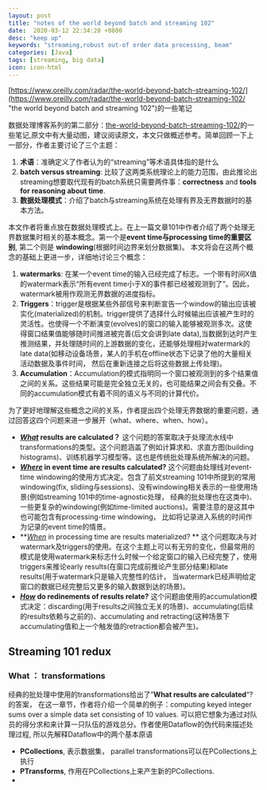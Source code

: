 ```yaml
---
layout: post
title: "notes of the world beyond batch and streaming 102"
date:  2020-03-12 22:34:20 +0800
desc: "keep up"
keywords: "streaming,robust out-of order data processing, beam"
categories: [Java]
tags: [streaming, big data]
icon: icon-html
---
```

[https://www.oreilly.com/radar/the-world-beyond-batch-streaming-102/](https://www.oreilly.com/radar/the-world-beyond-batch-streaming-102/ "the world beyond batch and streaming 102")的一些笔记



数据处理博客系列的第二部分：[the-world-beyond-batch-streaming-102/](https://www.oreilly.com/radar/the-world-beyond-batch-streaming-102/ "the world beyond batch and streaming 102")的一些笔记,原文中有大量动图，建议阅读原文，本文只做概述参考。简单回顾一下上一部分，作者主要讨论了三个主题：

1. **术语**：准确定义了作者认为的“streaming”等术语具体指的是什么
2. **batch versus streaming**: 比较了这两类系统理论上的能力范围，由此推论出streaming想要取代现有的batch系统只需要两件事：**correctness** and **tools for reasoning about time**.
3. **数据处理模式**：介绍了batch与streaming系统在处理有界及无界数据时的基本方法。

本文作者将重点放在数据处理模式上。在上一篇文章101中作者介绍了两个处理无界数据集时相关的基本概念。第一个是**event time与processing time的重要区别**, 第二个则是 **windowing**(根据时间边界来划分数据集)。 本文将会在这两个概念的基础上更进一步，详细地讨论三个概念：

1.  **watermarks**: 在某一个event time的输入已经完成了标志。一个带有时间X值的watermark表示“所有event time小于X的事件都已经被观测到了”。因此，watermark被用作观测无界数据的进度指标。
2. **Triggers**：trigger是根据某些外部信号来判断宣告一个window的输出应该被实化(materialized)的机制。trigger提供了选择什么时候输出应该被产生时的灵活性。也使得一个不断演变(evolves)的窗口的输入能够被观测多次。这使得窗口结果值能够随时间推进被完善(后文会讲到late data),当数据到达时产生推测结果，并处理随时间的上游数据的变化，还能够处理相对watermark的late data(如移动设备场景，某人的手机在offline状态下记录了他的大量相关活动数据及事件时间， 然后在重新连接之后将这些数据上传处理)。
3. **Accumulation**：Accumulation的模式指明同一个窗口被观测到的多个结果值之间的关系。这些结果可能是完全独立无关的，也可能结果之间会有交叠。不同的accumulation模式有着不同的语义与不同的计算代价。

为了更好地理解这些概念之间的关系，作者提出四个处理无界数据的重要问题，通过回答这四个问题来进一步展开（what、where、when、how）。

- ***<u>What</u>* results are calculated？**  这个问题的答案取决于处理流水线中transformations的类型。这个问题涵盖了例如计算求和、求直方图(building histograms)、训练机器学习模型等。这也是传统批处理系统所解决的问题。
- ***<u>Where</u>* in event time are results calculated?**  这个问题由处理线对event-time windowing的使用方式决定。包含了前文streaming 101中所提到的常用windowing(fix, slidiing与sessions)、没有windowing相关表示的一些使用场景(例如streaming 101中的time-agnostic处理， 经典的批处理也在这类中)、一些更复杂的windowing(例如time-limited auctions)。需要注意的是这其中也可能包含有processing-time windowing， 比如将记录进入系统的时间作为记录的event time的情景。
- ***<u>When</u>* in processing time are results materialized? ** 这个问题取决与对watermark及triggers的使用。在这个主题上可以有无穷的变化，但最常用的模式是使用watermark来标志什么时候一个给定窗口的输入已经完整了，使用triggers来推论early results(在窗口完成前推论产生部分结果)和late results(用于watermark只是输入完整性的估计， 当watermark已经声明给定窗口的数据已经完整后又更多的输入数据到达的场景)。
- ***<u>How</u>* do redinements of results relate?** 这个问题由使用的accumulation模式决定：discarding(用于results之间独立无关的场景)、accumulating(后续的results依赖与之前的)、accumulating and retracting(这种场景下accumulating值和上一个触发值的retraction都会被产生)。

## Streaming 101 redux

### **What** ： transformations

经典的批处理中使用的transformations给出了”**What results are calculated**“?的答案， 在这一章节，作者将介绍一个简单的例子：computing keyed integer sums over a simple data set consisting of 10 values. 可以把它想象为通过对队员的得分求和来计算一只队伍的游戏总分。作者使用Dataflow的伪代码来描述处理过程, 所以先解释Dataflow中的两个基本原语

- **PCollections**, 表示数据集， parallel transformations可以在PCollections上执行
- **PTransforms**, 作用在PCollections上来产生新的PCollections.
- 





